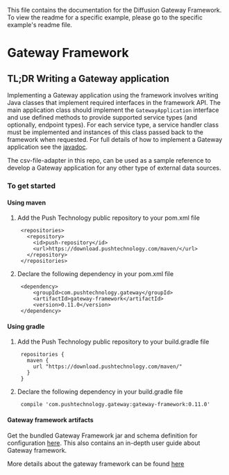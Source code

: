 This file contains the documentation for the Diffusion Gateway Framework. To view the readme for a specific example, please go to the specific example's readme file.

# Gateway Framework

## TL;DR Writing a Gateway application
Implementing a Gateway application using the framework involves writing Java classes that implement required interfaces in the framework API. The main application class should implement the `GatewayApplication` interface and use defined methods to provide supported service types (and optionally, endpoint types). For each service type, a service handler class must be implemented and instances of this class passed back to the framework when requested. For full details of how to implement a Gateway application see the [javadoc](https://download.pushtechnology.com/docs/gateway-framework/latest/).

The csv-file-adapter in this repo, can be used as a sample reference to develop a Gateway application for any other type of external data sources. 

### To get started
#### Using maven
1. Add the Push Technology public repository to your pom.xml file

        <repositories>
          <repository>
            <id>push-repository</id>
            <url>https://download.pushtechnology.com/maven/</url>
          </repository>
        </repositories>
        
2. Declare the following dependency in your pom.xml file

        <dependency>
            <groupId>com.pushtechnology.gateway</groupId>
            <artifactId>gateway-framework</artifactId>
            <version>0.11.0</version>
        </dependency>

#### Using gradle
1. Add the Push Technology public repository to your build.gradle file

        repositories {
          maven {
            url "https://download.pushtechnology.com/maven/"
          }
        }

2. Declare the following dependency in your build.gradle file

        compile 'com.pushtechnology.gateway:gateway-framework:0.11.0'

#### Gateway framework artifacts
Get the bundled Gateway Framework jar and schema definition for configuration [here](https://download.pushtechnology.com/gateway-framework/0.11.0/gateway-framework-0.11.0-bundle.zip). This also contains an in-depth user guide about Gateway framework.

More details about the gateway framework can be found [here](https://download.pushtechnology.com/gateway-framework/0.11.0/user-guide/FrameworkUserGuide.html)